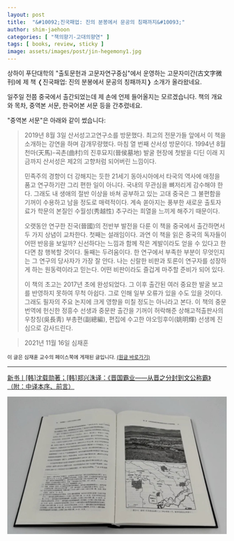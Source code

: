 ```yaml
---
layout: post
title:  "&#10092;진국패업: 진의 분봉에서 문공의 칭패까지&#10093;"
author: shim-jaehoon
categories: [ "책의향기-고대의향연" ] 
tags: [ books, review, sticky ] 
image: assets/images/post/jin-hegemony1.jpg
---
```


상하이 푸단대학의 "출토문헌과 고문자연구중심"에서 운영하는 고문자미간(古文字微刊)에 제 책 &#10092;진국패업: 진의 분봉에서 문공의 칭패까지&#10093; 소개가 올라왔네요.

일주일 전쯤 중국에서 출간되었는데 제 손에 언제 들어올지는 모르겠습니다. 책의 개요와 목차, 중역본 서문, 한국어본 서문 등을 간추렸네요.

"중역본 서문"은 아래와 같이 썼습니다:

> 2019년 8월 3일 산서성고고연구소를 방문했다. 최고의 전문가들 앞에서 이 책을 소개하는 강연을 하며 감개무량했다. 마침 열 번째 산서성 방문이다. 1994년 8월 천마(天馬)-곡촌(曲村)의 진후묘지(晉侯墓地) 발굴 현장에 첫발을 디딘 이래 지금까지 산서성은 제2의 고향처럼 되어버린 느낌이다.
> 
> 민족주의 경향이 더 강해지는 듯한 21세기 동아시아에서 타국의 역사에 애정을 품고 연구하기란 그리 편한 일이 아니다. 국내의 무관심을 뼈저리게 감수해야 한다. 그래도 내 생애의 절반 이상을 바쳐 공부하고 있는 고대 중국은 그 불편함을 기꺼이 수용하고 남을 정도로 매력적이다. 계속 쏟아지는 풍부한 새로운 출토자료가 학문의 본질인 수월성(秀越性) 추구라는 희열을 느끼게 해주기 때문이다.
> 
> 오랫동안 연구한 진국(晉國)의 전반부 발전을 다룬 이 책을 중국에서 출간하면서 두 가지 상념이 교차한다. 첫째는 설래임이다. 과연 이 책을 읽은 중국의 독자들이 어떤 반응을 보일까? 신선하다는 느낌과 함께 작은 계발이라도 얻을 수 있다고 한다면 참 행복할 것이다. 둘째는 두려움이다. 한 연구에서 부족한 부분이 무엇인지는 그 연구의 당사자가 가장 잘 안다. 나는 신랄한 비판과 토론이 연구자를 성장하게 하는 원동력이라고 믿는다. 어떤 비판이라도 즐겁게 마주할 준비가 되어 있다.
> 
> 이 책의 초고는 2017년 초에 완성되었다. 그 이후 출간된 여러 중요한 발굴 보고를 반영하지 못하여 무척 아쉽다. 그로 인해 일부 오류가 있을 수도 있을 것이다. 그래도 필자의 주요 논지에 크게 영향을 미칠 정도는 아니라고 본다.
이 책의 중문 번역에 헌신한 정흥수 선생과 중문판 출간을 기꺼이 허락해준 상해고적출판사의 우창칭(吳長靑) 부총편(副總編), 편집에 수고한 야오밍후이(姚明輝) 선생께 진심으로 감사드린다.

>  2021년 11월 16일
>  심재훈
> 


<span class="text-muted"><small>이 글은 심재훈 교수의 페이스북에 게재된 글입니다. <a href="https://www.facebook.com/100000335256259/posts/pfbid0mVY3RCicvWr9hS4zYLeynnLiWG5AUtpVwKG7wpGcvTYgzthHn5cr1ME6hCc5DDazl/?d=n" target="_blank">(원글 바로가기)</a></small></span>

----

[新书丨[韩]沈载勋著；[韩]郑兴洙译：《晋国霸业——从晋之分封到文公称霸》（附：中译本序、前言）](https://mp.weixin.qq.com/s/-TL5GGlBIZFVa8QLfrvu9Q)

![](/assets/images/post/jin-hegemony2.jpg)
